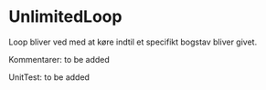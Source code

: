 # UnlimitedLoop

Loop bliver ved med at køre indtil et specifikt bogstav bliver givet.

Kommentarer: to be added

UnitTest: to be added
